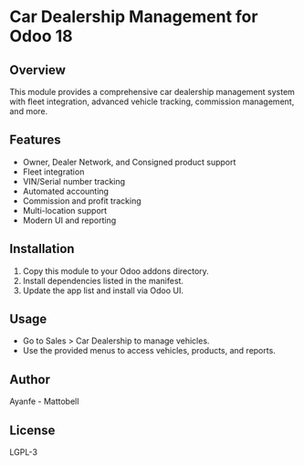 # Car Dealership Management for Odoo 18

## Overview
This module provides a comprehensive car dealership management system with fleet integration, advanced vehicle tracking, commission management, and more.

## Features
- Owner, Dealer Network, and Consigned product support
- Fleet integration
- VIN/Serial number tracking
- Automated accounting
- Commission and profit tracking
- Multi-location support
- Modern UI and reporting

## Installation
1. Copy this module to your Odoo addons directory.
2. Install dependencies listed in the manifest.
3. Update the app list and install via Odoo UI.

## Usage
- Go to Sales > Car Dealership to manage vehicles.
- Use the provided menus to access vehicles, products, and reports.

## Author
Ayanfe - Mattobell

## License
LGPL-3
